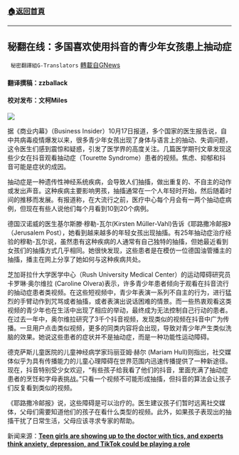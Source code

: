 ###  [:house:返回首頁](https://github.com/ourhimalayas/txt)
---


## 秘翻在线：多国喜欢使用抖音的青少年女孩患上抽动症
` 秘密翻譯組G-Translators` [轉載自GNews](https://gnews.org/zh-hans/1599413/)

#### 翻译撰稿：zzballack

#### 校对发布：文柯Miles

![](https://assets.gnews.org/wp-content/uploads/2021/10/maxresdefgd13s13123dsfa1231sa332sdfault.jpg)

据《商业内幕》（Business Insider）10月17日报道，多个国家的医生报告说，自中共病毒疫情爆发以来，很多青少年女孩出现了身体与语言上的抽动、失调问题，这令医生们感到震惊和疑惑，引发了医学界的高度关注。几篇医学期刊文章发现这些少女在抖音观看抽动症（Tourette Syndrome）患者的视频。焦虑、抑郁和抖音可能是症状的成因。

抽动症是一种遗传性神经系统疾病，会导致人们抽搐，做出重复的、不自主的动作或发出声音。这种疾病主要影响男孩，抽搐通常在一个人年轻时开始，然后随着时间的推移而发展。有报道称，在大流行之前，医疗中心每个月会有一两个抽动症病例，但现在有些人说他们每个月看到10到20个病例。

德国汉诺威的医生基尔斯滕·穆勒-瓦尔(Kirsten Müller-Vahl)告诉《耶路撒冷邮报》（Jerusalem Post），她看到越来越多的年轻女孩出现抽搐。有25年抽动症治疗经验的穆勒-瓦尔说，虽然患有这种疾病的人通常有自己独特的抽搐，但她最近看到女孩们的抽搐方式几乎相同。她很快发现，这些患者是在模仿一位德国油管播主的抽搐，播主在网上分享了她如何与这种疾病共处。

芝加哥拉什大学医学中心（Rush University Medical Center）的运动障碍研究员卡罗琳·奥尔维拉 (Caroline Olvera)表示，许多青少年患者倾向于观看在抖音流行的抽动症患者类视频。在这些短视频中，青少年表演一系列不自主的行为，进行猛烈的手臂动作到咒骂或者抽搐，或者表演出说话困难的情景。而一些热衷观看这类视频的青少年也在生活中出现了相应的举动，最终成为无法控制自己行动的患者。在过去一年中，奥尔维拉研究了3千个抖音视频，发现类似的视频在抖音中广为传播。一旦用户点击类似视频，更多的同类内容将会出现，导致对青少年产生类似洗脑的效果。她说这些患者的症状并不是抽动症，而是一种功能性运动障碍。

德克萨斯儿童医院的儿童神经病学家玛丽亚姆·赫尔 (Mariam Hull)则指出，社交媒体似乎为具有传播能力的儿童心理障碍在世界范围内迅速传播提供了一种新途径。现在，抖音特别受少女欢迎，“有些孩子给我看了他们的抖音，里面充满了抽动症患者的烹饪和字母表挑战。”只看一个视频不可能形成抽搐，但抖音的算法会让孩子们反复看到类似的视频。

《耶路撒冷邮报》说，这些障碍是可以治疗的。医生建议孩子们暂时远离社交媒体，父母们需要知道他们的孩子在看什么类型的视频。此外，如果孩子表现出的抽搐干扰了日常生活，父母应该寻求专家的帮助。

新闻来源：[**Teen girls are showing up to the doctor with tics, and experts think anxiety, depression, and TikTok could be playing a role**](https://www.businessinsider.com/teen-girls-develop-tics-doctors-tiktok-anxiety-depression-experts-2021-10)
